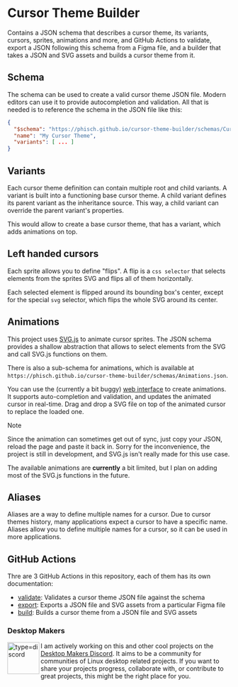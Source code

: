 # Cursor Theme Builder

Contains a JSON schema that describes a cursor theme, its variants, cursors, sprites, animations and more, and GitHub Actions to validate, export a JSON following this schema from a Figma file, and a builder that takes a JSON and SVG assets and builds a cursor theme from it.

## Schema

The schema can be used to create a valid cursor theme JSON file. Modern editors can use it to provide autocompletion and validation. All that is needed is to reference the schema in the JSON file like this:

```json
{
  "$schema": "https://phisch.github.io/cursor-theme-builder/schemas/CursorTheme.json",
  "name": "My Cursor Theme",
  "variants": [ ... ]
}
```

## Variants

Each cursor theme definition can contain multiple root and child variants. A variant is built into a functioning base cursor theme. A child variant defines its parent variant as the inheritance source. This way, a child variant can override the parent variant's properties.

This would allow to create a base cursor theme, that has a variant, which adds animations on top.

## Left handed cursors

Each sprite allows you to define "flips". A flip is a `css selector` that selects elements from the sprites SVG and flips all of them horizontally.

Each selected element is flipped around its bounding box's center, except for the special `svg` selector, which flips the whole SVG around its center.

## Animations

This project uses [SVG.js](https://svgjs.dev/docs/3.0/) to animate cursor sprites. The JSON schema provides a shallow abstraction that allows to select elements from the SVG and call SVG.js functions on them.

There is also a sub-schema for animations, which is available at `https://phisch.github.io/cursor-theme-builder/schemas/Animations.json`.

You can use the (currently a bit buggy) [web interface](https://phisch.github.io/cursor-theme-builder/) to create animations. It supports auto-completion and validation, and updates the animated cursor in real-time.
Drag and drop a SVG file on top of the animated cursor to replace the loaded one.

> [!NOTE]
> Since the animation can sometimes get out of sync, just copy your JSON, reload the page and paste it back in. Sorry for the inconvenience, the project is still in development, and SVG.js isn't really made for this use case.

The available animations are **currently** a bit limited, but I plan on adding most of the SVG.js functions in the future.

## Aliases

Aliases are a way to define multiple names for a cursor. Due to cursor themes history, many applications expect a cursor to have a specific name. Aliases allow you to define multiple names for a cursor, so it can be used in more applications.

## GitHub Actions

Thre are 3 GitHub Actions in this repository, each of them has its own documentation:

- [validate](./action/validate/README.md): Validates a cursor theme JSON file against the schema
- [export](./action/export/README.md): Exports a JSON file and SVG assets from a particular Figma file
- [build](./action/build/README.md): Builds a cursor theme from a JSON file and SVG assets

### Desktop Makers

<a href="https://discord.gg/RqKTeA4uxW" title="Desktop Makers Discord"><img align="left" width="72" alt="type=discord" src="https://user-images.githubusercontent.com/1282767/161089772-d7ad28bf-76eb-4951-b0f0-985afd5ea57a.png"></a>

I am actively working on this and other cool projects on the [Desktop Makers Discord](https://discord.gg/RqKTeA4uxW). It aims to be a community for communities of Linux desktop related projects. If you want to share your projects progress, collaborate with, or contribute to great projects, this might be the right place for you.